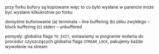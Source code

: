 przy forku bufory są kopiowane
więc to co było wysłane w parencie może być wysłane kilkukrotnie po forku

domyślne buforowanie
(a) terminala – line buffering
(b) pliku zwykłego – block buffering
(c) stderr – unbuffered

pomysły:
globalna flaga `TO_EXIT`, wstawiamy w programie wołania do procedur czyszczących
globalna flaga `STREAM_LOCK`, pakujemy każde wywołanie na stream

